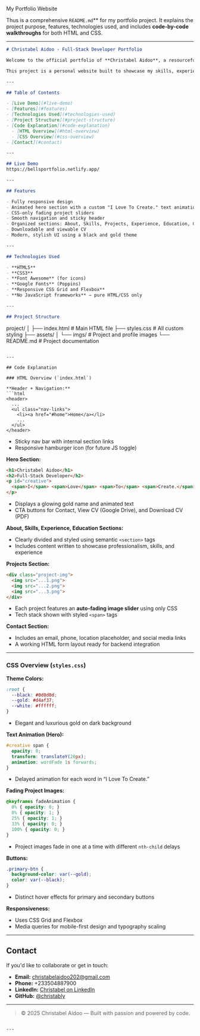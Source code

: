 My Portfolio Website

Thus is a comprehensive `README.md`** for my portfolio project. It explains the project purpose, features, technologies used, and includes **code-by-code walkthroughs** for both HTML and CSS.

---

```markdown
# Christabel Aidoo - Full-Stack Developer Portfolio

Welcome to the official portfolio of **Christabel Aidoo**, a resourceful Full-Stack Developer with a passion for programming, design, and AI-powered content creation.

This project is a personal website built to showcase my skills, experience, and projects using a clean, professional **black and gold** theme.

---

## Table of Contents

- [Live Demo](#live-demo)
- [Features](#features)
- [Technologies Used](#technologies-used)
- [Project Structure](#project-structure)
- [Code Explanation](#code-explanation)
  - [HTML Overview](#html-overview)
  - [CSS Overview](#css-overview)
- [Contact](#contact)

---

## Live Demo
https://bellsportfolio.netlify.app/

---

## Features

- Fully responsive design
- Animated hero section with a custom "I Love To Create." text animation
- CSS-only fading project sliders
- Smooth navigation and sticky header
- Organized sections: About, Skills, Projects, Experience, Education, Contact
- Downloadable and viewable CV
- Modern, stylish UI using a black and gold theme

---

## Technologies Used

- **HTML5**
- **CSS3**
- **Font Awesome** (for icons)
- **Google Fonts** (Poppins)
- **Responsive CSS Grid and Flexbox**
- **No JavaScript frameworks** — pure HTML/CSS only

---

## Project Structure

```

project/
│
├── index.html              # Main HTML file
├── styles.css              # All custom styling
├── assets/
│   └── imgs/               # Project and profile images
└── README.md               # Project documentation

````

---

## Code Explanation

### HTML Overview (`index.html`)

**Header + Navigation:**
```html
<header>
  ...
  <ul class="nav-links">
    <li><a href="#home">Home</a></li>
    ...
  </ul>
</header>
````

* Sticky nav bar with internal section links
* Responsive hamburger icon (for future JS toggle)

**Hero Section:**

```html
<h1>Christabel Aidoo</h1>
<h2>Full-Stack Developer</h2>
<p id="creative">
  <span>I</span> <span>Love</span> <span>To</span> <span>Create.</span>
</p>
```

* Displays a glowing gold name and animated text
* CTA buttons for Contact, View CV (Google Drive), and Download CV (PDF)

**About, Skills, Experience, Education Sections:**

* Clearly divided and styled using semantic `<section>` tags
* Includes content written to showcase professionalism, skills, and experience

**Projects Section:**

```html
<div class="project-img">
  <img src="...1.png">
  <img src="...2.png">
  <img src="...3.png">
</div>
```

* Each project features an **auto-fading image slider** using only CSS
* Tech stack shown with styled `<span>` tags

**Contact Section:**

* Includes an email, phone, location placeholder, and social media links
* A working HTML form layout ready for backend integration

---

### CSS Overview (`styles.css`)

**Theme Colors:**

```css
:root {
  --black: #0d0d0d;
  --gold: #d4af37;
  --white: #ffffff;
}
```

* Elegant and luxurious gold on dark background

**Text Animation (Hero):**

```css
#creative span {
  opacity: 0;
  transform: translateY(20px);
  animation: wordFade 1s forwards;
}
```

* Delayed animation for each word in “I Love To Create.”

**Fading Project Images:**

```css
@keyframes fadeAnimation {
  0% { opacity: 0; }
  8% { opacity: 1; }
  25% { opacity: 1; }
  33% { opacity: 0; }
  100% { opacity: 0; }
}
```

* Project images fade in one at a time with different `nth-child` delays

**Buttons:**

```css
.primary-btn {
  background-color: var(--gold);
  color: var(--black);
}
```

* Distinct hover effects for primary and secondary buttons

**Responsiveness:**

* Uses CSS Grid and Flexbox
* Media queries for mobile-first design and typography scaling

---

## Contact

If you'd like to collaborate or get in touch:

* **Email:** [christabelaidoo202@gmail.com](mailto:christabelaidoo202@gmail.com)
* **Phone:** +233504887900
* **LinkedIn:** [Christabel on LinkedIn](https://www.linkedin.com/in/christabely)
* **GitHub:** [@christably](https://github.com/christably)

---

> © 2025 Christabel Aidoo — Built with passion and powered by code.

```

---

